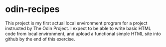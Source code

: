 # odin-recipes
This project is my first actual local environment program for a project instructed by The Odin Project. I expect to be able to write basic HTML code from local environment, and upload a functional simple HTML site into github by the end of this exercise.